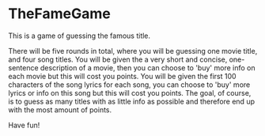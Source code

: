 # TheFameGame
This is a game of guessing the famous title.

There will be five rounds in total, where you will be guessing one movie title, and four song titles. You will be given the a very short and concise, one-sentence description of a movie, then you can choose to 'buy' more info on each movie but this will cost you points. You will be given the first 100 characters of the song lyrics for each song, you can choose to 'buy' more lyrics or info on this song but this will cost you points. The goal, of course, is to guess as many titles with as little info as possible and therefore end up with the most amount of points.

Have fun!
